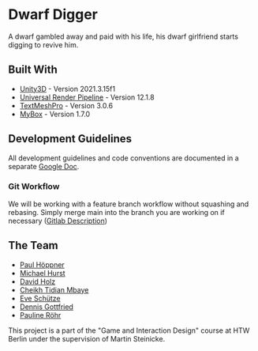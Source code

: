 # Dwarf Digger

A dwarf gambled away and paid with his life, his dwarf girlfriend starts digging to revive him.

## Built With

* [Unity3D](https://unity.com/releases/editor/whats-new/2021.3.15) - Version 2021.3.15f1
* [Universal Render Pipeline](https://docs.unity3d.com/Packages/com.unity.render-pipelines.universal@12.1/manual/index.html) - Version 12.1.8
* [TextMeshPro](https://docs.unity3d.com/Packages/com.unity.textmeshpro@3.0/manual/index.html) - Version 3.0.6
* [MyBox](https://github.com/Deadcows/MyBox/tree/1.7.0) - Version 1.7.0

## Development Guidelines

All development guidelines and code conventions are documented in a separate [Google Doc](https://docs.google.com/document/d/1l3P7bpEN0yeGi0sGK1U5gGEetUNvlyrMnIcIYZWPNGc/edit?usp=sharing).

### Git Workflow

We will be working with a feature branch workflow without squashing and rebasing. Simply merge main into the branch you
are working on if necessary ([Gitlab Description](https://docs.gitlab.com/ee/gitlab-basics/feature_branch_workflow.html))

## The Team

* [Paul Höppner](https://github.com/papitz)
* [Michael Hurst](https://github.com/MichaelHurst97)
* [David Holz](https://github.com/Holzlowski)
* [Cheikh Tidian Mbaye](https://github.com/Tid1)
* [Eve Schütze](https://github.com/evedoessth)
* [Dennis Gottfried](https://github.com/DenjaGo)
* [Pauline Röhr](https://github.com/proehr)

This project is a part of the "Game and Interaction Design" course at HTW Berlin under the supervision of Martin Steinicke.


